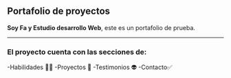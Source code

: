  ## Portafolio de proyectos
 **Soy Fa y Estudio desarrollo Web**, este es un portafolio de prueba. 
 ____________________________________________________________________
 ### El proyecto cuenta con las secciones de:

 -Habilidades 🔨🦾
 -Proyectos 📑
 -Testimonios 👽
 -Contacto✅

 
